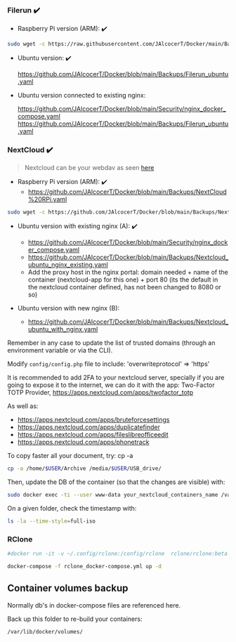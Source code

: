 ### Filerun :heavy_check_mark:

* Raspberry Pi version (ARM): :heavy_check_mark:

 ```sh
 sudo wget -c https://raw.githubusercontent.com/JAlcocerT/Docker/main/Backups/Filerun_rpi.yaml -O docker-compose.yaml
 ```

* Ubuntu version: :heavy_check_mark:

   <https://github.com/JAlcocerT/Docker/blob/main/Backups/Filerun_ubuntu.yaml>
   
 * Ubuntu version connected to existing nginx: 
 
   <https://github.com/JAlcocerT/Docker/blob/main/Security/nginx_docker_compose.yaml>
   <https://github.com/JAlcocerT/Docker/blob/main/Backups/Filerun_ubuntu.yaml>

### NextCloud :heavy_check_mark:

> Nextcloud can be your webdav as seen [here](https://jalcocert.github.io/JAlcocerT/selfhosted-apps-spring-2025/#nextcloud)


* Raspberry Pi version (ARM): :heavy_check_mark:
   * <https://github.com/JAlcocerT/Docker/blob/main/Backups/NextCloud%20RPi.yaml>

```sh
sudo wget -c https://github.com/JAlcocerT/Docker/blob/main/Backups/NextCloud%20RPi.yaml -O docker-compose.yaml
```

* Ubuntu version with existing nginx (A): :heavy_check_mark:

   * <https://github.com/JAlcocerT/Docker/blob/main/Security/nginx_docker_compose.yaml>
   * <https://github.com/JAlcocerT/Docker/blob/main/Backups/Nextcloud_ubuntu_nginx_existing.yaml>
   * Add the proxy host in the nginx portal: domain needed + name of the container (nextcloud-app for this one) + port 80 (its the default in the nextcloud container defined, has not been changed to 8080 or so)

* Ubuntu version with new nginx (B):
   * <https://github.com/JAlcocerT/Docker/blob/main/Backups/Nextcloud_ubuntu_with_nginx.yaml>


Remember in any case to update the list of trusted domains (through an environment variable or via the CLI).

Modify  `config/config.php` file to include: 'overwriteprotocol' => 'https'

It is recommended to add 2FA to your nextcloud server, specially if you are going to expose it to the internet, we can do it with the app: Two-Factor TOTP Provider, <https://apps.nextcloud.com/apps/twofactor_totp> 

As well as:
            
* <https://apps.nextcloud.com/apps/bruteforcesettings>
* <https://apps.nextcloud.com/apps/duplicatefinder>
* <https://apps.nextcloud.com/apps/fileslibreofficeedit>
* <https://apps.nextcloud.com/apps/phonetrack>



To copy faster all your document, try: cp -a <source> <destination>

```sh
cp -a /home/$USER/Archive /media/$USER/USB_drive/        
```

Then, update the DB of the container (so that the changes are visible) with:

```sh
sudo docker exec -ti --user www-data your_nextcloud_containers_name /var/www/html/occ files:scan --all
```
            
On a given folder, check the timestamp with:

```sh
ls -la --time-style=full-iso
```    

### RClone

```sh
#docker run -it -v ~/.config/rclone:/config/rclone  rclone/rclone:beta config
```

```sh
docker-compose -f rclone_docker-compose.yml up -d
```



## Container volumes backup

Normally db's in docker-compose files are referenced here.

Back up this folder to re-build your containers:

```sh
/var/lib/docker/volumes/
```